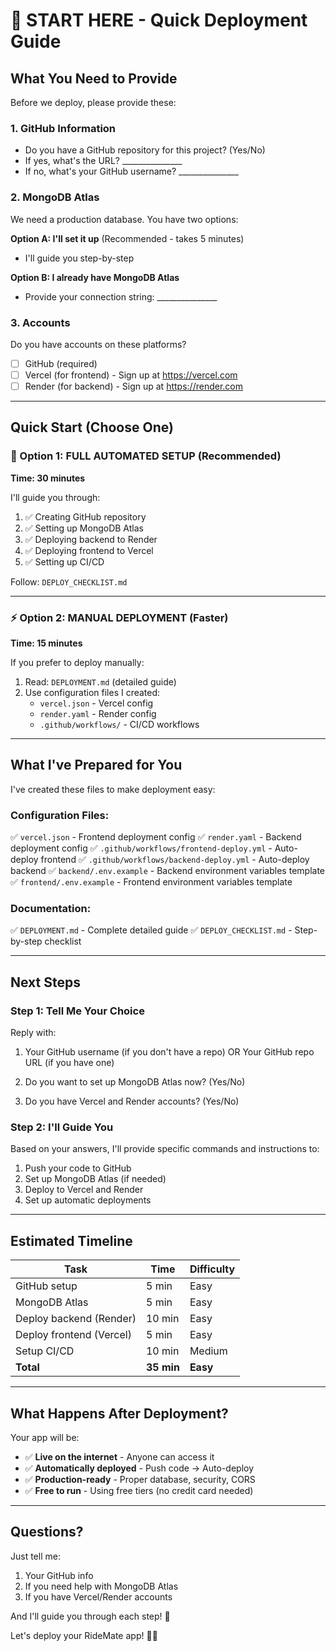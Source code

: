 # 🎯 START HERE - Quick Deployment Guide

## What You Need to Provide

Before we deploy, please provide these:

### 1. GitHub Information
- Do you have a GitHub repository for this project? (Yes/No)
- If yes, what's the URL? _______________
- If no, what's your GitHub username? _______________

### 2. MongoDB Atlas
We need a production database. You have two options:

**Option A: I'll set it up** (Recommended - takes 5 minutes)
- I'll guide you step-by-step

**Option B: I already have MongoDB Atlas**
- Provide your connection string: _______________

### 3. Accounts
Do you have accounts on these platforms?

- [ ] GitHub (required)
- [ ] Vercel (for frontend) - Sign up at https://vercel.com
- [ ] Render (for backend) - Sign up at https://render.com

---

## Quick Start (Choose One)

### 🚀 Option 1: FULL AUTOMATED SETUP (Recommended)
**Time: 30 minutes**

I'll guide you through:
1. ✅ Creating GitHub repository
2. ✅ Setting up MongoDB Atlas
3. ✅ Deploying backend to Render
4. ✅ Deploying frontend to Vercel
5. ✅ Setting up CI/CD

Follow: `DEPLOY_CHECKLIST.md`

---

### ⚡ Option 2: MANUAL DEPLOYMENT (Faster)
**Time: 15 minutes**

If you prefer to deploy manually:
1. Read: `DEPLOYMENT.md` (detailed guide)
2. Use configuration files I created:
   - `vercel.json` - Vercel config
   - `render.yaml` - Render config
   - `.github/workflows/` - CI/CD workflows

---

## What I've Prepared for You

I've created these files to make deployment easy:

### Configuration Files:
✅ `vercel.json` - Frontend deployment config
✅ `render.yaml` - Backend deployment config
✅ `.github/workflows/frontend-deploy.yml` - Auto-deploy frontend
✅ `.github/workflows/backend-deploy.yml` - Auto-deploy backend
✅ `backend/.env.example` - Backend environment variables template
✅ `frontend/.env.example` - Frontend environment variables template

### Documentation:
✅ `DEPLOYMENT.md` - Complete detailed guide
✅ `DEPLOY_CHECKLIST.md` - Step-by-step checklist

---

## Next Steps

### Step 1: Tell Me Your Choice

Reply with:
1. Your GitHub username (if you don't have a repo)
   OR
   Your GitHub repo URL (if you have one)

2. Do you want to set up MongoDB Atlas now? (Yes/No)

3. Do you have Vercel and Render accounts? (Yes/No)

### Step 2: I'll Guide You

Based on your answers, I'll provide specific commands and instructions to:
1. Push your code to GitHub
2. Set up MongoDB Atlas (if needed)
3. Deploy to Vercel and Render
4. Set up automatic deployments

---

## Estimated Timeline

| Task | Time | Difficulty |
|------|------|------------|
| GitHub setup | 5 min | Easy |
| MongoDB Atlas | 5 min | Easy |
| Deploy backend (Render) | 10 min | Easy |
| Deploy frontend (Vercel) | 5 min | Easy |
| Setup CI/CD | 10 min | Medium |
| **Total** | **35 min** | **Easy** |

---

## What Happens After Deployment?

Your app will be:
- ✅ **Live on the internet** - Anyone can access it
- ✅ **Automatically deployed** - Push code → Auto-deploy
- ✅ **Production-ready** - Proper database, security, CORS
- ✅ **Free to run** - Using free tiers (no credit card needed)

---

## Questions?

Just tell me:
1. Your GitHub info
2. If you need help with MongoDB Atlas
3. If you have Vercel/Render accounts

And I'll guide you through each step! 🚀

Let's deploy your RideMate app! 🚗💨

